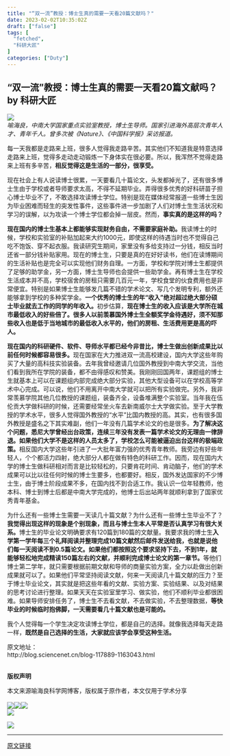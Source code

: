 ```yaml
---
title: "“双一流”教授：博士生真的需要一天看20篇文献吗？​"
date: 2023-02-02T10:35:02Z
draft: ["false"]
tags: [
  "fetched",
  "科研大匠"
]
categories: ["Duty"]
---
```

“双一流”教授：博士生真的需要一天看20篇文献吗？​ by 科研大匠
------
<div><section data-mpa-powered-by="yiban.io"><section><section><section><section><section><section><section><section><a href="http://mp.weixin.qq.com/s?__biz=MzU4MTg1NTIyMg==&amp;mid=2247485592&amp;idx=2&amp;sn=6c9c36e219f2dfbbd856c188f2879cbb&amp;chksm=fd407a01ca37f31702aa26929746f28da13406e6d39ef5c72105deef523a5c7c97516d79727c&amp;scene=21#wechat_redirect" target="_blank" data-itemshowtype="0" data-linktype="1"><span data-positionback="static"><img data-ratio="0.25" data-s="300,640" data-src="https://mmbiz.qpic.cn/mmbiz_jpg/xPnMFZwusbQOts7AgYeGP2HoMdKbh3bZfjiccKMNSIzRzcHIp0wMgJ0JoKuqrBcENBrbuZGyZb22UugpWTDKGVg/640?wx_fmt=jpeg" data-type="jpeg" data-w="1080" src="https://mmbiz.qpic.cn/mmbiz_jpg/xPnMFZwusbQOts7AgYeGP2HoMdKbh3bZfjiccKMNSIzRzcHIp0wMgJ0JoKuqrBcENBrbuZGyZb22UugpWTDKGVg/640?wx_fmt=jpeg"></span></a></section></section></section></section></section></section></section></section></section><section><em><span>喻海良，中南大学国家重点实验室教授，博士生导师。国家引进海外高层次青年人才、青年千人。曾多次被《Nature》、《中国科学报》采访报道。</span></em></section><p><span>每一天我都是走路来上班，很多人觉得我走路辛苦。其实他们不知道我是特意选择走路来上班，觉得多走动走动锻炼一下身体实在很必要。所以，我浑然不觉得走路来上班有多辛苦，<strong>相反觉得这是生活的一部分，很享受。</strong></span></p><p><span>现在社会上有人说读博士很累，一天要看几十篇论文，头发都掉光了，还有很多博士生由于学校或者导师要求太高，不得不延期毕业。弄得很多优秀的好科研苗子担心博士毕业不了，不敢选择攻读博士学位。特别是现在媒体经常报道一些博士生因为毕业困难而轻生的突发性事件，这些事件进一步加剧了人们对博士生生活状况和学习的误解，以为攻读一个博士学位都会掉一层皮。</span><span>然而，</span><strong><span>事实真的是这样的吗？</span></strong></p><p><strong><span>现在国内的博士生基本上都能够实现财务自由，不需要家庭补助。</span></strong><span>我读博士的时候，学校和实验室的补贴加起来大约1000元，即使这样的待遇当时也不觉得自己吃不饱饭、穿不起衣服。我读研究生期间，家里没有多给支持过一分钱，相反当时还省一部分钱补贴家用。现在的博士生，只要是真的在好好读书，他们在读博期间的生活补贴也是完全可以实现他们财务自理。一方面，学校和学院对博士生都提供了足够的助学金，另一方面，博士生导师也会提供一些助学金。再有博士生在学校生活成本并不高，学校宿舍的房租只需要几百元一年，学校食堂的伙食费用也是非常便宜。特别是如果博士生能够发几篇不错的学术论文、写几个发明专利，额外还能够拿到学校的多种奖学金。<strong>一个优秀的博士生的年“收入”绝对超过绝大部分硕士毕业就去工作的同学的年收入。</strong>初步估算，</span><strong><span>现在博士生的收入应该是大学所在城市最低收入的好些倍了。很多人以前羡慕国外博士生全额奖学金待遇好，须不知那些收入也是低于当地城市的最低收入水平的，他们的房租、生活费用更是高的吓人。</span></strong></p><p><strong><span>现在国内的科研硬件、软件、导师水平都已经今非昔比，博士生做出创新成果比以前任何时候都容易很多。</span></strong><span>现在国家在大力推进双一流高校建设，国内大学这些年购买了大量的高科技实验装备。去年我曾经邀请几位国外教授到中南大学交流，当他们看到我所在学院的装备，都不由得感叹和赞美。我刚刚回国两年，课题组的博士生就基本上可以在课题组内部完成绝大部分实验，其他大型设备可以在学校高等学术中心完成。可以说，他们不用离开中南大学就可以把所有实验做完。另外，我非常羡慕学院其他几位教授的课题组，装备齐全，设备堆满整个实验室。当年我在伍伦贡大学做科研的时候，还需要经常坐火车去新南威尔士大学做实验。至于大学教授的学术水平，很多人觉得国外教授的“水平”比国内教授的高。其实，也有很多国外教授是盛名之下其实难副，他们一年没有几篇学术论文的也是很多。</span><strong><span>为了解决这个问题，悉尼大学曾经出台政策，连续三年没有发表一篇学术论文的无理由一律辞退。如果他们大学不是这样的人员太多了，学校怎么可能被逼迫出台这样的极端政策。</span></strong><span>相反国内大学这些年引进了一大批年富力强的优秀青年教师。我旁边有好些年轻人，个个都活力四射，绝大部分人都在做有特色的科研工作。因而，现在国内大学的博士生做科研相对而言是比较轻松的，只要肯花时间、肯动脑子，他们的学术成果可以比以往任何时候的博士生要多，也都要好。相反，国外发达国家的不少博士生，由于博士阶段成果不多，在国内找不到合适工作。我认识一位年轻教师，他本科、博士到博士后都是中南大学完成的，他博士后出站两年就顺利拿到了国家优秀青年基金。</span></p><p><span>为什么还有一些博士生需要一天读几十篇文献？为什么还有一些博士生毕业不了？<strong>我觉得出现这样的现象是个别现象，而且与博士生本人平常是否认真学习有很大关系。</strong></span><span>博士生的毕业论文明确要求有120篇到180篇的文献量。我要求我的博士生</span><strong><span>入学第一学年每三个礼拜阅读并整理完成10篇文献然后邮件发送给我，也就是说他们每一天阅读不到0.5篇论文。如果他们都按照这个要求坚持下去，不到1年，就能够轻松地完成精读150篇左右的文献，并顺利完成博士论文的第一章节。</span></strong><span>等他们博士第二学年，就只需要根据前期文献和导师的商量实验方案，全力以赴做出创新成果就可以了。如果他们平常坚持阅读文献，何来一天阅读几十篇文献的压力？至于博士毕业论文，其实就是把这些年看的文献、实验方案、实验结果、以及对结果的思考讨论进行整理。如果天天在实验室里学习、做实验，他们不顺利毕业都很困难。如果导师安排任务了，博士生不去看文献，不去做实验，不去整理数据，<strong>等快毕业的时候临时抱佛脚，一天需要看几十篇文献也是可能的。</strong></span></p><p><span>我个人觉得每一个学生决定攻读博士学位，都是自己的选择。就像我选择每天走路一样，</span><strong><span>既然是自己选择的生活，大家就应该学会享受这种生活。</span></strong></p><section><span>原文地址：</span></section><section><span>http://blog.sciencenet.cn/blog-117889-1163043.html</span></section><section><br></section><section mpa-paragraph-type="ignored" mpa-from-tpl="t" data-mpa-template="t"><section data-color="rgb(172, 29, 16)" data-custom="rgb(172, 29, 16)" mpa-from-tpl="t"><section mpa-from-tpl="t"><p><span><strong mpa-from-tpl="t">版权声明</strong></span></p></section></section><section mpa-from-tpl="t"><span>本文</span><span>来源喻海良科学网博客，</span><span>版权属于原作者，本文</span><span>仅用于学</span><span>术分享</span><span></span></section><section mpa-from-tpl="t"><br></section></section><section mpa-paragraph-type="ignored" mpa-from-tpl="t" data-mpa-template="t"><section mpa-from-tpl="t"><a href="http://mp.weixin.qq.com/s?__biz=MzU4MTg1NTIyMg==&amp;mid=2247485592&amp;idx=2&amp;sn=6c9c36e219f2dfbbd856c188f2879cbb&amp;chksm=fd407a01ca37f31702aa26929746f28da13406e6d39ef5c72105deef523a5c7c97516d79727c&amp;scene=21#wechat_redirect" target="_blank" data-itemshowtype="0" data-linktype="1"><span data-positionback="static"><img data-ratio="0.25" data-s="300,640" data-src="https://mmbiz.qpic.cn/mmbiz_jpg/xPnMFZwusbQOts7AgYeGP2HoMdKbh3bZfjiccKMNSIzRzcHIp0wMgJ0JoKuqrBcENBrbuZGyZb22UugpWTDKGVg/640?wx_fmt=jpeg" data-type="jpeg" data-w="1080" src="https://mmbiz.qpic.cn/mmbiz_jpg/xPnMFZwusbQOts7AgYeGP2HoMdKbh3bZfjiccKMNSIzRzcHIp0wMgJ0JoKuqrBcENBrbuZGyZb22UugpWTDKGVg/640?wx_fmt=jpeg"></span></a><a target="_blank" href="http://mp.weixin.qq.com/s?__biz=MzU4MTg1NTIyMg==&amp;mid=2247489713&amp;idx=1&amp;sn=6fc9da4dc19187c5d4a95f6d9afe046e&amp;chksm=fd406a28ca37e33e42b29ffc63c2ab2a7c41e806389071c4942a85632d6e70614a28d8a85113&amp;scene=21#wechat_redirect" textvalue="你已选中了添加链接的内容" data-itemshowtype="11" tab="innerlink" data-linktype="1"><span data-positionback="static"><img data-ratio="0.25" data-s="300,640" data-src="https://mmbiz.qpic.cn/mmbiz_jpg/xPnMFZwusbSTUVoXflECiaCrJmHsCibDNfkZ6ryu3j7BbVdyNIdOsyctaibhF4z1gY5etIpPuSZe6hiadqY173Hztw/640?wx_fmt=jpeg" data-type="jpeg" data-w="1080" src="https://mmbiz.qpic.cn/mmbiz_jpg/xPnMFZwusbSTUVoXflECiaCrJmHsCibDNfkZ6ryu3j7BbVdyNIdOsyctaibhF4z1gY5etIpPuSZe6hiadqY173Hztw/640?wx_fmt=jpeg"></span></a><a href="http://mp.weixin.qq.com/s?__biz=MzU4MTg1NTIyMg==&amp;mid=2247484357&amp;idx=1&amp;sn=aed6430d1cd5f2e1b946db8d968bf2c4&amp;chksm=fd40715cca37f84a980e948c88b36a5531c67f8a5977977321eac784e9aad926547558a6ac56&amp;scene=21#wechat_redirect" target="_blank" data-itemshowtype="0" data-linktype="1"><span data-positionback="static"><img data-ratio="0.25" data-s="300,640" data-src="https://mmbiz.qpic.cn/mmbiz_jpg/xPnMFZwusbR13iczkXjAWX5y1Qe3PjQr4sEd5bJNLw3KPpgZXNkBzswM5yr8fBsXGeQIK4TjtVrb9GLrMgyAQBQ/640?wx_fmt=jpeg" data-type="jpeg" data-w="1280" src="https://mmbiz.qpic.cn/mmbiz_jpg/xPnMFZwusbR13iczkXjAWX5y1Qe3PjQr4sEd5bJNLw3KPpgZXNkBzswM5yr8fBsXGeQIK4TjtVrb9GLrMgyAQBQ/640?wx_fmt=jpeg"></span></a></section><section mpa-from-tpl="t"><img data-copyright="0" data-ratio="0.6" data-s="300,640" data-src="https://mmbiz.qpic.cn/mmbiz_jpg/xPnMFZwusbQqgE3KZ4ficMCUGbUQztj48GRcZ8S2oiaE2747nEibv2aLNSc2Tbp140N1mJ6fTNxSDNYlMM2ibsM07g/640?wx_fmt=jpeg" data-type="jpeg" data-w="900" src="https://mmbiz.qpic.cn/mmbiz_jpg/xPnMFZwusbQqgE3KZ4ficMCUGbUQztj48GRcZ8S2oiaE2747nEibv2aLNSc2Tbp140N1mJ6fTNxSDNYlMM2ibsM07g/640?wx_fmt=jpeg"></section><p><img data-ratio="0.2358490566037736" data-src="https://mmbiz.qpic.cn/mmbiz_gif/xPnMFZwusbTd9Eyq2lXsYbV09PYh7KbUKia0cVCHiaC6RhzXn9MZXEazkx4L8V18gWGABVPel33NnMbdF8g7hYDA/640?wx_fmt=gif" data-type="gif" data-w="636" src="https://mmbiz.qpic.cn/mmbiz_gif/xPnMFZwusbTd9Eyq2lXsYbV09PYh7KbUKia0cVCHiaC6RhzXn9MZXEazkx4L8V18gWGABVPel33NnMbdF8g7hYDA/640?wx_fmt=gif"></p></section><p><mp-style-type data-value="3"></mp-style-type></p></div>  
<hr>
<a href="https://mp.weixin.qq.com/s/5oxctBh8y1MHpoj1Rh3XxQ",target="_blank" rel="noopener noreferrer">原文链接</a>
